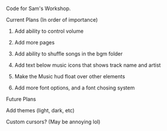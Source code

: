 Code for Sam's Workshop.

Current Plans (In order of importance)


1. Add ability to control volume

2. Add more pages

3. Add ability to shuffle songs in the bgm folder

4. Add text below music icons that shows track name and artist

5. Make the Music hud float over other elements

6. Add more font options, and a font chosing system

Future Plans

Add themes (light, dark, etc)

Custom cursors? (May be annoying lol)

